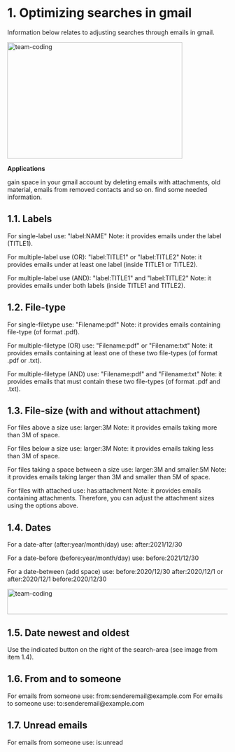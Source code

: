 <h1 align="left">1. Optimizing searches in gmail</h1>

Information below relates to adjusting searches through emails in gmail. 

<img align="center" src="[https://upload.wikimedia.org/wikipedia/commons/thumb/d/dc/Search_emails_between_a_period_in_gmail.jpg/800px-Search_emails_between_a_period_in_gmail.jpg](https://upload.wikimedia.org/wikipedia/commons/thumb/8/86/Search-box_gmail_example.jpg/800px-Search-box_gmail_example.jpg)" alt="team-coding" height="266" width="400" /></a>

<b>Applications</b>

gain space in your gmail account by deleting emails with attachments, old material, emails from removed contacts and so on. 
find some needed information.

<h2 align="left">1.1. Labels</h2>
For single-label use: "label:NAME"
Note: it provides emails under the label (TITLE1).

For multiple-label use (OR): "label:TITLE1" or "label:TITLE2"
Note: it provides emails under at least one label (inside TITLE1 or TITLE2).

For multiple-label use (AND): "label:TITLE1" and "label:TITLE2"
Note: it provides emails under both labels  (inside TITLE1 and TITLE2).

<h2 align="left">1.2. File-type</h2>
For single-filetype use: "Filename:pdf"
Note: it provides emails containing file-type (of format .pdf).

For multiple-filetype (OR) use: "Filename:pdf" or "Filename:txt"
Note: it provides emails containing at least one of these two file-types (of format .pdf or .txt).

For multiple-filetype (AND) use: "Filename:pdf" and "Filename:txt"
Note: it provides emails that must contain these two file-types (of format .pdf and .txt).

<h2 align="left">1.3. File-size (with and without attachment)</h2>
For files above a size use: larger:3M
Note: it provides emails taking more than 3M of space.

For files below a size use: larger:3M
Note: it provides emails taking less than 3M of space.

For files taking a space between a size use: larger:3M and smaller:5M
Note: it provides emails taking larger than 3M and smaller than 5M of space.

For files with attached use: has:attachment
Note: it provides emails containing attachments. Therefore, you can adjust the attachment sizes using the options above.

<h2 align="left">1.4. Dates</h2>

For a date-after (after:year/month/day) use: after:2021/12/30

For a date-before (before:year/month/day) use: before:2021/12/30

For a date-between (add space) use: before:2020/12/30 after:2020/12/1
or after:2020/12/1 before:2020/12/30 

<img align="center" src="https://upload.wikimedia.org/wikipedia/commons/thumb/d/dc/Search_emails_between_a_period_in_gmail.jpg/800px-Search_emails_between_a_period_in_gmail.jpg" alt="team-coding" height="58" width="800" /></a>

<h2 align="left">1.5. Date newest and oldest</h2>
Use the indicated button on the right of the search-area (see image from item 1.4).

<h2 align="left">1.6. From and to someone</h2>
For emails from someone use: from:senderemail@example.com
For emails to someone use: to:senderemail@example.com 

<h2 align="left">1.7. Unread emails</h2>
For emails from someone use: is:unread
